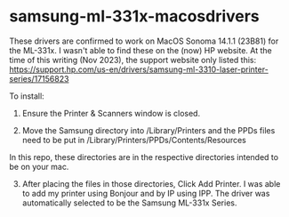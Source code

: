 # samsung-ml-331x-macosdrivers
These drivers are confirmed to work on MacOS Sonoma 14.1.1 (23B81) for the ML-331x. I wasn't able to find these on the (now) HP website.
At the time of this writing (Nov 2023), the support website only listed this: https://support.hp.com/us-en/drivers/samsung-ml-3310-laser-printer-series/17156823

To install:
1) Ensure the Printer & Scanners window is closed. 

2) Move the Samsung directory into /Library/Printers
and the PPDs files need to be put in /Library/Printers/PPDs/Contents/Resources

In this repo, these directories are in the respective directories intended to be on your mac.

3) After placing the files in those directories, Click Add Printer. I was able to add my printer using Bonjour and by IP using IPP. The driver was automatically selected to be the Samsung ML-331x Series. 
